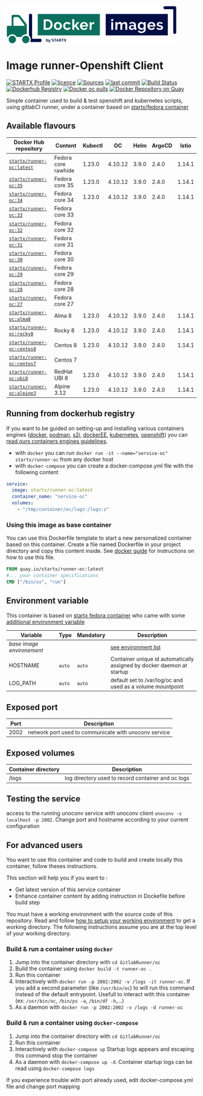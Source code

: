 [![startxfr/docker-images](https://raw.githubusercontent.com/startxfr/docker-images/master/.gitlab/img/logo-small.svg?sanitize=true)](https://gitlab.com/startx1/containers)

# Image runner-Openshift Client

[![STARTX Profile](https://img.shields.io/badge/provider-startx-green.svg)](https://github.com/startxfr) [![licence](https://img.shields.io/github/license/startxfr/docker-images.svg)](https://gitlab.com/startx1/containers) [![Sources](https://img.shields.io/badge/startxfr-docker--images-blue.svg)](https://gitlab.com/startx1/containers/tree/master/GitlabRunner/oc/) [![last commit](https://img.shields.io/github/last-commit/startxfr/docker-images.svg)](https://gitlab.com/startx1/containers) [![Build Status](https://travis-ci.org/startxfr/docker-images.svg?branch=master)](https://travis-ci.org/startxfr/docker-images) [![Dockerhub Registry](https://img.shields.io/docker/build/startx/runner-oc.svg)](https://hub.docker.com/r/startx/runner-oc) [![Docker oc pulls](https://img.shields.io/docker/pulls/startx/runner-oc)](https://hub.docker.com/r/startx/runner-oc) [![Docker Repository on Quay](https://quay.io/repository/startx/oc/status "Docker Repository on Quay")](https://quay.io/repository/startx/oc)

Simple container used to build & test openshift and kubernetes scripts, using gitlabCI runner, under a container
based on [startx/fedora container](https://hub.docker.com/r/startx/fedora)

## Available flavours

| Docker Hub repository                                                   | Content             | Kubectl | OC      | Helm  | ArgoCD | Istio  |
| ----------------------------------------------------------------------- | ------------------- | ------- | ------- | ----- | ------ | ------ |
| [`startx/runner-oc:latest`](https://hub.docker.com/r/startx/runner-oc)  | Fedora core rawhide | 1.23.0  | 4.10.12 | 3.9.0 | 2.4.0  | 1.14.1 |
| [`startx/runner-oc:35`](https://hub.docker.com/r/startx/runner-oc)      | Fedora core 35      | 1.23.0  | 4.10.12 | 3.9.0 | 2.4.0  | 1.14.1 |
| [`startx/runner-oc:34`](https://hub.docker.com/r/startx/runner-oc)      | Fedora core 34      | 1.23.0  | 4.10.12 | 3.9.0 | 2.4.0  | 1.14.1 |
| [`startx/runner-oc:33`](https://hub.docker.com/r/startx/runner-oc)      | Fedora core 33      |         |         |
| [`startx/runner-oc:32`](https://hub.docker.com/r/startx/runner-oc)      | Fedora core 32      |         |         |
| [`startx/runner-oc:31`](https://hub.docker.com/r/startx/runner-oc)      | Fedora core 31      |         |         |
| [`startx/runner-oc:30`](https://hub.docker.com/r/startx/runner-oc)      | Fedora core 30      |         |         |
| [`startx/runner-oc:29`](https://hub.docker.com/r/startx/runner-oc)      | Fedora core 29      |         |         |
| [`startx/runner-oc:28`](https://hub.docker.com/r/startx/runner-oc)      | Fedora core 28      |         |         |
| [`startx/runner-oc:27`](https://hub.docker.com/r/startx/runner-oc)      | Fedora core 27      |         |         |
| [`startx/runner-oc:alma8`](https://hub.docker.com/r/startx/runner-oc)   | Alma 8              | 1.23.0  | 4.10.12 | 3.9.0 | 2.4.0  | 1.14.1 |
| [`startx/runner-oc:rocky8`](https://hub.docker.com/r/startx/runner-oc)  | Rocky 8             | 1.23.0  | 4.10.12 | 3.9.0 | 2.4.0  | 1.14.1 |
| [`startx/runner-oc:centos8`](https://hub.docker.com/r/startx/runner-oc) | Centos 8            | 1.23.0  | 4.10.12 | 3.9.0 | 2.4.0  | 1.14.1 |
| [`startx/runner-oc:centos7`](https://hub.docker.com/r/startx/runner-oc) | Centos 7            |         |         |
| [`startx/runner-oc:ubi8`](https://hub.docker.com/r/startx/runner-oc)    | RedHat UBI 8        | 1.23.0  | 4.10.12 | 3.9.0 | 2.4.0  | 1.14.1 |
| [`startx/runner-oc:alpine3`](https://hub.docker.com/r/startx/runner-oc) | Alpine 3.12         | 1.23.0  | 4.10.12 | 3.9.0 | 2.4.0  | 1.14.1 |

## Running from dockerhub registry

If you want to be guided on setting-up and installing various containers engines
([docker](https://github.com/startxfr/containers-engines/blob/master/Docker.md),
[podman](https://github.com/startxfr/containers-engines/blob/master/Podman.md),
[s2i](https://github.com/startxfr/containers-engines/blob/master/S2I.md),
[dockerEE](https://github.com/startxfr/containers-engines/blob/master/DockerEE.md),
[kubernetes](https://github.com/startxfr/containers-engines/blob/master/Kubernetes.md),
[openshift](https://github.com/startxfr/containers-engines/blob/master/Openshift.md))
you can [read ours containers engines guidelines](https://github.com/startxfr/containers-engines).

- with `docker` you can run `docker run -it --name="service-oc" startx/runner-oc` from any docker host
- with `docker-compose` you can create a docker-compose.yml file with the following content

```YAML
service:
  image: startx/runner-oc:latest
  container_name: "service-oc"
  volumes:
    - "/tmp/container/oc/logs:/logs:z"
```

### Using this image as base container

You can use this Dockerfile template to start a new personalized container based on this container. Create a file named Dockerfile in your project directory and copy this content inside. See [docker guide](http://docs.docker.com/engine/reference/builder/) for instructions on how to use this file.

```Dockerfile
FROM quay.io/startx/runner-oc:latest
#... your container specifications
CMD ["/bin/sx", "run"]
```

## Environment variable

This container is based on [startx fedora container](https://hub.docker.com/r/startx/fedora) who came with
some [additional environment variable](https://gitlab.com/startx1/containers/tree/master/OS#environment-variable)

| Variable                       | Type   | Mandatory | Description                                                                                       |
| ------------------------------ | ------ | --------- | ------------------------------------------------------------------------------------------------- |
| <i>base image environement</i> |        |           | [see environment list](https://gitlab.com/startx1/containers/tree/master/OS#environment-variable) |
| HOSTNAME                       | `auto` | `auto`    | Container unique id automatically assigned by docker daemon at startup                            |
| LOG_PATH                       | `auto` | `auto`    | default set to /var/log/oc and used as a volume mountpoint                                        |

## Exposed port

| Port | Description                                           |
| ---- | ----------------------------------------------------- |
| 2002 | network port used to communicate with unoconv service |

## Exposed volumes

| Container directory | Description                                        |
| ------------------- | -------------------------------------------------- |
| /logs               | log directory used to record container and oc logs |

## Testing the service

access to the running unoconv service with unoconv client `unoconv -s localhost -p 2002`. Change port and hostname according to your current configuration

## For advanced users

You want to use this container and code to build and create locally this container, follow theses instructions.

This section will help you if you want to :

- Get latest version of this service container
- Enhance container content by adding instruction in Dockefile before build step

You must have a working environment with the source code of this repository. Read and follow [how to setup your working environment](https://gitlab.com/startx1/containers#setup-your-working-environment-mandatory) to get a working directory. The following instructions assume you are at the top level of your working directory.

### Build & run a container using `docker`

1. Jump into the container directory with `cd GitlabRunner/oc`
2. Build the container using `docker build -t runner-oc .`
3. Run this container
4. Interactively with `docker run -p 2002:2002 -v /logs -it runner-oc`. If you add a second parameter (like `/usr/bin/oc`) to will run this command instead of the default entrypoint. Usefull to interact with this container (ex: `/usr/bin/oc`, `/bin/ps -a`, `/bin/df -h`,...)
5. As a daemon with `docker run -p 2002:2002 -v /logs -d runner-oc`

### Build & run a container using `docker-compose`

1. Jump into the container directory with `cd GitlabRunner/oc`
2. Run this container
3. Interactively with `docker-compose up` Startup logs appears and escaping this command stop the container
4. As a daemon with `docker-compose up -d`. Container startup logs can be read using `docker-compose logs`

If you experience trouble with port already used, edit docker-compose.yml file and change port mapping
